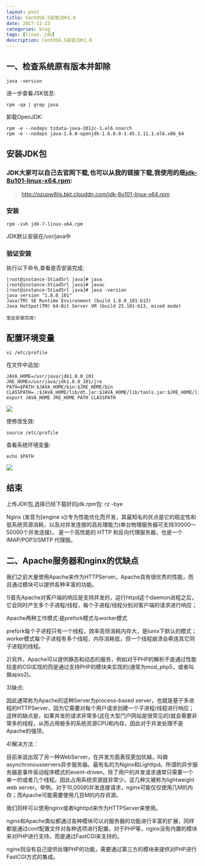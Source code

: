 ```yaml
---
layout: post
title: CentOS6.5安装JDK1.8
date: 2017-11-23
categories: blog
tags: [linux，jdk]
description: CentOS6.5安装JDK1.8
---
```

## 一、检查系统原有版本并卸除

	java -version
	
进一步查看JSK信息:
	
	rpm -qa | grep java
	
卸载OpenJDK:

	rpm -e --nodeps tzdata-java-2012c-1.el6.noarch
	rpm -e --nodeps java-1.6.0-openjdk-1.6.0.0-1.45.1.11.1.el6.x86_64

## 安装JDK包

### JDK大家可以自己去官网下载,也可以从我的链接下载,我使用的是[jdk-8u101-linux-x64.rpm](http://ozupw8iis.bkt.clouddn.com/jdk-8u101-linux-x64.rpm):

> http://ozupw8iis.bkt.clouddn.com/jdk-8u101-linux-x64.rpm

### 安装

	rpm -ivh jdk-7-linux-x64.rpm
	
JDK默认安装在/usr/java中

### 验证安装

执行以下命令,查看是否安装完成:
	
	[root@instance-5tiad5rl java]# java
	[root@instance-5tiad5rl java]# javac
	[root@instance-5tiad5rl java]# java -version
	java version "1.8.0_101"
	Java(TM) SE Runtime Environment (build 1.8.0_101-b13)
	Java HotSpot(TM) 64-Bit Server VM (build 25.101-b13, mixed mode)

	至此安装完成!
	
## 配置环境变量

	vi /etc/profile
	
在文件中追加:

	JAVA_HOME=/usr/java/jdk1.8.0_101
	JRE_HOME=/usr/java/jdk1.8.0_101/jre
	PATH=$PATH:$JAVA_HOME/bin:$JRE_HOME/bin
	CLASSPATH=.:$JAVA_HOME/lib/dt.jar:$JAVA_HOME/lib/tools.jar:$JRE_HOME/lib
	export JAVA_HOME JRE_HOME PATH CLASSPATH

<img src="http://ozupw8iis.bkt.clouddn.com/9b80770a7202c711c29ddb1ed6507ac.png" align="center" class="img-responsive">

使修改生效:

	source /etc/profile
	
查看系统环境变量:

	echo $PATH
	
<img src="http://ozupw8iis.bkt.clouddn.com/473b28d01eb89160f82f038872db631.png" align="center" class="img-responsive">


## 结束












上传JDK包,选择已经下载好的jdk.rpm包:
	rz -bye
	




Nginx (发音为[engine x])专为性能优化而开发，其最知名的优点是它的稳定性和低系统资源消耗，以及对并发连接的高处理能力(单台物理服务器可支持30000～50000个并发连接)， 是一个高性能的 HTTP 和反向代理服务器，也是一个IMAP/POP3/SMTP 代理服。

## 二、Apache服务器和nginx的优缺点
		
我们之前大量使用Apache来作为HTTPServer。Apache具有很优秀的性能，而且通过模块可以提供各种丰富的功能。
		
1)首先Apache对客户端的响应是支持并发的，运行httpd这个daemon进程之后，它会同时产生多个子进程/线程，每个子进程/线程分别对客户端的请求进行响应；

Apache两种工作模式:是prefork模式与worker模式

prefork每个子进程只有一个线程，效率高但消耗内存大，是lunix下默认的模式；worker模式每个子进程有多个线程，内存消耗低，但一个线程崩溃会牵连其它同子进程的线程。

2)另外，Apache可以提供静态和动态的服务，例如对于PHP的解析不是通过性能较差的CGI实现的而是通过支持PHP的模块来实现的(通常为mod_php5，或者叫做apxs2)。

3)缺点:

因此通常称为Apache的这种Server为process-based server，也就是基于多进程的HTTPServer，因为它需要对每个用户请求创建一个子进程/线程进行响应；这样的缺点是，如果并发的请求非常多(这在大型门户网站是很常见的)就会需要非常多的线程，从而占用极多的系统资源CPU和内存。因此对于并发处理不是Apache的强项。

4)解决方法：

目前来说出现了另一种WebServer，在并发方面表现更加优越，叫做asynchronousservers异步服务器。最有名的为Nginx和Lighttpd。所谓的异步服务器是事件驱动程序模式的event-driven，除了用户的并发请求通常只需要一个单一的或者几个线程。因此占用系统资源就非常少。这几种又被称为lightweight web server。举例，对于10,000的并发连接请求，nginx可能仅仅使用几M的内存；而Apache可能需要使用几百M的内存资源。

我们同样可以使用nginx或者lighttpd来作为HTTPServer来使用。

nginx和Apache类似都通过各种模块可以对服务器的功能进行丰富的扩展，同样都是通过conf配置文件对各种选项进行配置。对于PHP等，nginx没有内置的模块来对PHP进行支持，而是通过FastCGI来支持的。

nginx则没有自己提供处理PHP的功能，需要通过第三方的模块来提供对PHP进行FastCGI方式的集成。













